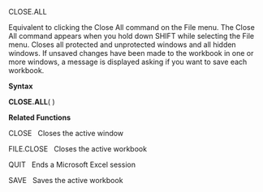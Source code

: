 CLOSE.ALL

Equivalent to clicking the Close All command on the File menu. The Close
All command appears when you hold down SHIFT while selecting the File
menu. Closes all protected and unprotected windows and all hidden
windows. If unsaved changes have been made to the workbook in one or
more windows, a message is displayed asking if you want to save each
workbook.

**Syntax**

**CLOSE.ALL**( )

**Related Functions**

CLOSE   Closes the active window

FILE.CLOSE   Closes the active workbook

QUIT   Ends a Microsoft Excel session

SAVE   Saves the active workbook


